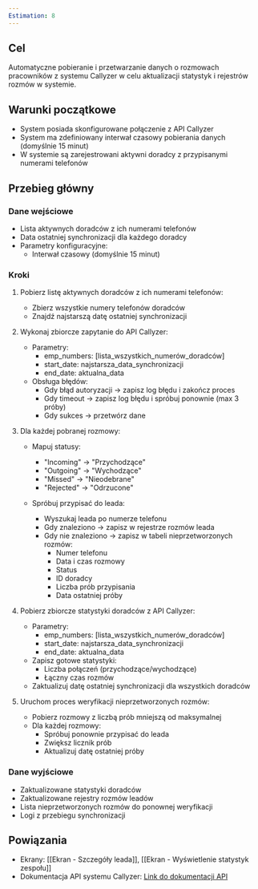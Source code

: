 ```yaml
---
Estimation: 8
---
```


## Cel

Automatyczne pobieranie i przetwarzanie danych o rozmowach pracowników z systemu Callyzer w celu aktualizacji statystyk i rejestrów rozmów w systemie.

## Warunki początkowe

- System posiada skonfigurowane połączenie z API Callyzer
- System ma zdefiniowany interwał czasowy pobierania danych (domyślnie 15 minut)
- W systemie są zarejestrowani aktywni doradcy z przypisanymi numerami telefonów

## Przebieg główny

### Dane wejściowe

- Lista aktywnych doradców z ich numerami telefonów
- Data ostatniej synchronizacji dla każdego doradcy
- Parametry konfiguracyjne:
  - Interwał czasowy (domyślnie 15 minut)

### Kroki

1. Pobierz listę aktywnych doradców z ich numerami telefonów:
   - Zbierz wszystkie numery telefonów doradców
   - Znajdź najstarszą datę ostatniej synchronizacji

2. Wykonaj zbiorcze zapytanie do API Callyzer:
   - Parametry:
     - emp_numbers: [lista_wszystkich_numerów_doradców]
     - start_date: najstarsza_data_synchronizacji
     - end_date: aktualna_data
   - Obsługa błędów:
     - Gdy błąd autoryzacji → zapisz log błędu i zakończ proces
     - Gdy timeout → zapisz log błędu i spróbuj ponownie (max 3 próby)
     - Gdy sukces → przetwórz dane

3. Dla każdej pobranej rozmowy:
   - Mapuj statusy:
     - "Incoming" → "Przychodzące"
     - "Outgoing" → "Wychodzące"
     - "Missed" → "Nieodebrane"
     - "Rejected" → "Odrzucone"

   - Spróbuj przypisać do leada:
     - Wyszukaj leada po numerze telefonu
     - Gdy znaleziono → zapisz w rejestrze rozmów leada
     - Gdy nie znaleziono → zapisz w tabeli nieprzetworzonych rozmów:
       - Numer telefonu
       - Data i czas rozmowy
       - Status
       - ID doradcy
       - Liczba prób przypisania
       - Data ostatniej próby

4. Pobierz zbiorcze statystyki doradców z API Callyzer:
   - Parametry:
     - emp_numbers: [lista_wszystkich_numerów_doradców]
     - start_date: najstarsza_data_synchronizacji
     - end_date: aktualna_data
   - Zapisz gotowe statystyki:
     - Liczba połączeń (przychodzące/wychodzące)
     - Łączny czas rozmów
   - Zaktualizuj datę ostatniej synchronizacji dla wszystkich doradców

5. Uruchom proces weryfikacji nieprzetworzonych rozmów:
   - Pobierz rozmowy z liczbą prób mniejszą od maksymalnej
   - Dla każdej rozmowy:
     - Spróbuj ponownie przypisać do leada
     - Zwiększ licznik prób
     - Aktualizuj datę ostatniej próby

### Dane wyjściowe

- Zaktualizowane statystyki doradców
- Zaktualizowane rejestry rozmów leadów
- Lista nieprzetworzonych rozmów do ponownej weryfikacji
- Logi z przebiegu synchronizacji

## Powiązania

- Ekrany: [[Ekran - Szczegóły leada]], [[Ekran - Wyświetlenie statystyk zespołu]]
- Dokumentacja API systemu Callyzer: [Link do dokumentacji API](https://developers.callyzer.co/)
